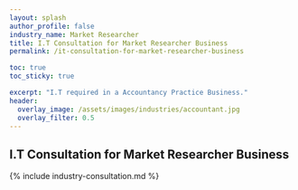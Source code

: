 ```yaml
---
layout: splash 
author_profile: false 
industry_name: Market Researcher
title: I.T Consultation for Market Researcher Business
permalink: /it-consultation-for-market-researcher-business

toc: true
toc_sticky: true

excerpt: "I.T required in a Accountancy Practice Business."
header:
  overlay_image: /assets/images/industries/accountant.jpg
  overlay_filter: 0.5 
---
```


## I.T Consultation for Market Researcher Business

{% include industry-consultation.md %}
